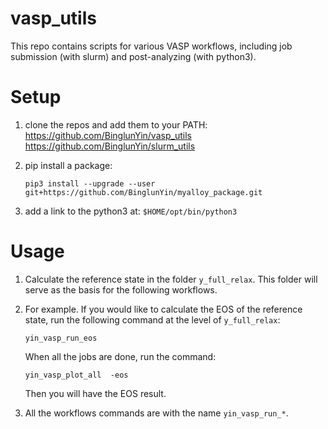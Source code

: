# vasp_utils 

This repo contains scripts for various VASP workflows, including job submission (with slurm) and post-analyzing (with python3). 



# Setup

1. clone the repos and add them to your PATH:
   https://github.com/BinglunYin/vasp_utils
   https://github.com/BinglunYin/slurm_utils

2. pip install a package:
   ```shell
   pip3 install --upgrade --user   git+https://github.com/BinglunYin/myalloy_package.git  
   ```

3. add a link to the python3 at:
   `$HOME/opt/bin/python3`



# Usage

1. Calculate the reference state in the folder `y_full_relax`. This folder will serve as the basis for the following workflows.

2. For example. If you would like to calculate the EOS of the reference state, run the following command at the level of `y_full_relax`:
    ```shell
    yin_vasp_run_eos
    ```

    When all the jobs are done, run the command:
    ```shell
    yin_vasp_plot_all  -eos 
    ```

   Then you will have the EOS result.
   
3. All the workflows commands are with the name `yin_vasp_run_*`.
   


